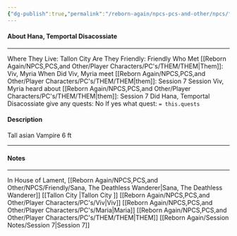 ```yaml
---
{"dg-publish":true,"permalink":"/reborn-again/npcs-pcs-and-other/npcs/friendly/hana-temportal-disacossiate/"}
---
```



#### About Hana, Temportal Disacossiate
---
Where They Live: Tallon City 
Are They Friendly: Friendly 
Who Met [[Reborn Again/NPCS,PCS,and Other/Player Characters/PC's/THEM/THEM\|Them]]: Viv, Myria
When Did Viv, Myria meet [[Reborn Again/NPCS,PCS,and Other/Player Characters/PC's/THEM/THEM\|them]]: Session 7
Session Viv, Myria heard about [[Reborn Again/NPCS,PCS,and Other/Player Characters/PC's/THEM/THEM\|them]]: Session 7
Did Hana, Temportal Disacossiate give any quests: No
	If yes what quest: `= this.quests`


#### Description
Tall asian Vampire 6 ft

---

#### Notes
---
In House of Lament,
[[Reborn Again/NPCS,PCS,and Other/NPCS/Friendly/Sana, The Deathless Wanderer\|Sana, The Deathless Wanderer]]
[[Tallon City \|Tallon City ]]
[[Reborn Again/NPCS,PCS,and Other/Player Characters/PC's/Viv\|Viv]]
[[Reborn Again/NPCS,PCS,and Other/Player Characters/PC's/Maria\|Maria]]
[[Reborn Again/NPCS,PCS,and Other/Player Characters/PC's/THEM/THEM\|THEM]]
[[Reborn Again/Session Notes/Session 7\|Session 7]]


